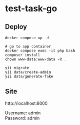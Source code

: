 # test-task-go
## Deploy
```
docker compose up -d

# go to app container
docker compose exec -it php bash
composer install
chown www-data:www-data -R .

yii migrate
yii data/create-admin
yii data/generate-fake
```

## Site
http://localhost:8000

Username: admin\
Password: admin
